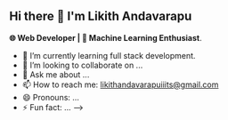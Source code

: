 ## Hi there 👋 I'm Likith Andavarapu

**🌐 Web Developer | 🤖 Machine Learning Enthusiast**.




- 🌱 I’m currently learning full stack development.
- 👯 I’m looking to collaborate on ...
- 💬 Ask me about ...
- 📫 How to reach me: likithandavarapuiiits@gmail.com
- 😄 Pronouns: ...
- ⚡ Fun fact: ...
-->

